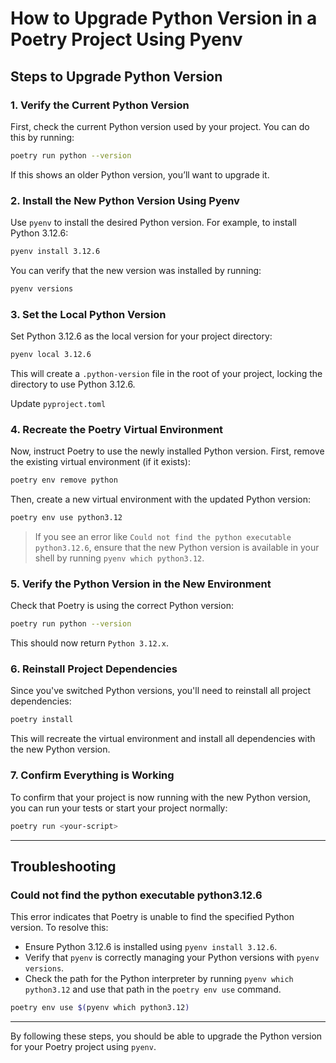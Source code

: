 # How to Upgrade Python Version in a Poetry Project Using Pyenv

## Steps to Upgrade Python Version

### 1. Verify the Current Python Version

First, check the current Python version used by your project. You can do this by running:

```bash
poetry run python --version
```

If this shows an older Python version, you’ll want to upgrade it.

### 2. Install the New Python Version Using Pyenv

Use `pyenv` to install the desired Python version. For example, to install Python 3.12.6:

```bash
pyenv install 3.12.6
```

You can verify that the new version was installed by running:

```bash
pyenv versions
```

### 3. Set the Local Python Version

Set Python 3.12.6 as the local version for your project directory:

```bash
pyenv local 3.12.6
```

This will create a `.python-version` file in the root of your project, locking the directory to use Python 3.12.6.

Update `pyproject.toml`

### 4. Recreate the Poetry Virtual Environment

Now, instruct Poetry to use the newly installed Python version. First, remove the existing virtual environment (if it exists):

```bash
poetry env remove python
```

Then, create a new virtual environment with the updated Python version:

```bash
poetry env use python3.12
```

> If you see an error like `Could not find the python executable python3.12.6`, ensure that the new Python version is available in your shell by running `pyenv which python3.12`.

### 5. Verify the Python Version in the New Environment

Check that Poetry is using the correct Python version:

```bash
poetry run python --version
```

This should now return `Python 3.12.x`.

### 6. Reinstall Project Dependencies

Since you've switched Python versions, you'll need to reinstall all project dependencies:

```bash
poetry install
```

This will recreate the virtual environment and install all dependencies with the new Python version.

### 7. Confirm Everything is Working

To confirm that your project is now running with the new Python version, you can run your tests or start your project normally:

```bash
poetry run <your-script>
```

---

## Troubleshooting

### Could not find the python executable python3.12.6

This error indicates that Poetry is unable to find the specified Python version. To resolve this:

- Ensure Python 3.12.6 is installed using `pyenv install 3.12.6`.
- Verify that `pyenv` is correctly managing your Python versions with `pyenv versions`.
- Check the path for the Python interpreter by running `pyenv which python3.12` and use that path in the `poetry env use` command.

```bash
poetry env use $(pyenv which python3.12)
```

---

By following these steps, you should be able to upgrade the Python version for your Poetry project using `pyenv`.
